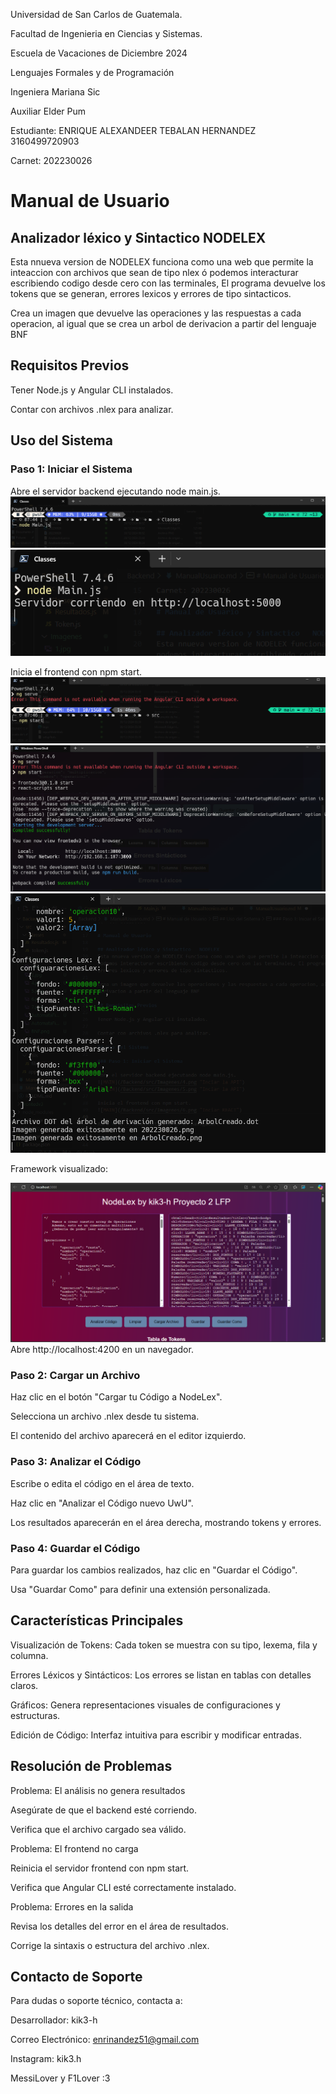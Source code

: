 Universidad de San Carlos de Guatemala.

Facultad de Ingenieria en Ciencias y Sistemas.

Escuela de Vacaciones de Diciembre 2024

Lenguajes Formales y de Programación

Ingeniera Mariana Sic

Auxiliar Elder Pum

Estudiante: ENRIQUE ALEXANDEER TEBALAN HERNANDEZ    3160499720903

Carnet: 202230026

# Manual de Usuario

## Analizador léxico y Sintactico   NODELEX
Esta nnueva version de NODELEX funciona como una web que permite la inteaccion con archivos que sean de tipo nlex ó podemos interacturar escribiendo codigo desde cero con las terminales, El programa devuelve los tokens que se generan, errores lexicos y errores de tipo sintacticos.

Crea un imagen que devuelve las operaciones y las respuestas a cada operacion, al igual que se crea un arbol de derivacion a partir del lenguaje BNF

## Requisitos Previos

Tener Node.js y Angular CLI instalados.

Contar con archivos .nlex para analizar.

## Uso del Sistema

### Paso 1: Iniciar el Sistema

Abre el servidor backend ejecutando node main.js.
![MAIN](/Backend/src/Imagenes/4.png "Inciar la API")
![MAIN](/Backend/src/Imagenes/5.png "Inciar la API")

Inicia el frontend con npm start.
![MAIN](/Backend/src/Imagenes/6.png "Inciar REACT")
![MAIN](/Backend/src/Imagenes/7.png "Inciar REACT")
![MAIN](/Backend/src/Imagenes/8.png "Inciar REACT")

Framework visualizado: 

![MAIN](/Backend/src/Imagenes/9.png "FRONTED CORRECTO")
Abre http://localhost:4200 en un navegador.

### Paso 2: Cargar un Archivo

Haz clic en el botón "Cargar tu Código a NodeLex".

Selecciona un archivo .nlex desde tu sistema.

El contenido del archivo aparecerá en el editor izquierdo.
 
### Paso 3: Analizar el Código

Escribe o edita el código en el área de texto.

Haz clic en "Analizar el Código nuevo UwU".

Los resultados aparecerán en el área derecha, mostrando tokens y errores.

### Paso 4: Guardar el Código

Para guardar los cambios realizados, haz clic en "Guardar el Código".

Usa "Guardar Como" para definir una extensión personalizada.

## Características Principales

Visualización de Tokens: Cada token se muestra con su tipo, lexema, fila y columna.

Errores Léxicos y Sintácticos: Los errores se listan en tablas con detalles claros.

Gráficos: Genera representaciones visuales de configuraciones y estructuras.

Edición de Código: Interfaz intuitiva para escribir y modificar entradas.

## Resolución de Problemas

Problema: El análisis no genera resultados

Asegúrate de que el backend esté corriendo.

Verifica que el archivo cargado sea válido.

Problema: El frontend no carga

Reinicia el servidor frontend con npm start.

Verifica que Angular CLI esté correctamente instalado.

Problema: Errores en la salida

Revisa los detalles del error en el área de resultados.

Corrige la sintaxis o estructura del archivo .nlex.

## Contacto de Soporte

Para dudas o soporte técnico, contacta a:

Desarrollador: kik3-h

Correo Electrónico: enrinandez51@gmail.com

Instagram: kik3.h

MessiLover y F1Lover :3